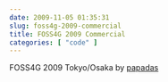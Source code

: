 ```yaml
---
date: 2009-11-05 01:35:31
slug: foss4g-2009-commercial
title: FOSS4G 2009 Commercial
categories: [ "code" ]
---
```


FOSS4G 2009 Tokyo/Osaka by [papadas](http://www.youtube.com/user/papadas)
